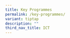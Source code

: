 ```yaml
---
title: Key Programmes
permalink: /key-programmes/
variant: tiptap
description: ""
third_nav_title: ICT
---
```

<p></p>